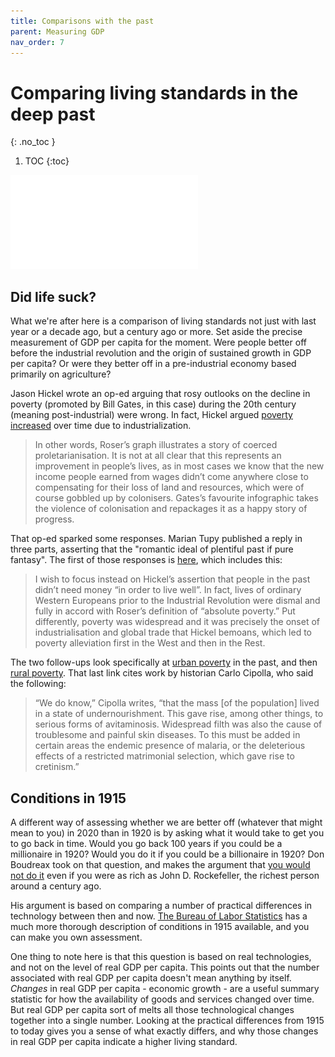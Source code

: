 ```yaml
---
title: Comparisons with the past
parent: Measuring GDP
nav_order: 7
---
```


# Comparing living standards in the deep past
{: .no_toc }

1. TOC 
{:toc}

![Meme](meme_dying.pdf)

## Did life suck?
What we're after here is a comparison of living standards not just with last year or a decade ago, but a century ago or more. Set aside the precise measurement of GDP per capita for the moment. Were people better off before the industrial revolution and the origin of sustained growth in GDP per capita? Or were they better off in a pre-industrial economy based primarily on agriculture?

Jason Hickel wrote an op-ed arguing that rosy outlooks on the decline in poverty (promoted by Bill Gates, in this case) during the 20th century (meaning post-industrial) were wrong. In fact, Hickel argued [poverty increased](https://www.theguardian.com/commentisfree/2019/jan/29/bill-gates-davos-global-poverty-infographic-neoliberal) over time due to industrialization. 

> In other words, Roser’s graph illustrates a story of coerced proletarianisation. It is not at all clear that this represents an improvement in people’s lives, as in most cases we know that the new income people earned from wages didn’t come anywhere close to compensating for their loss of land and resources, which were of course gobbled up by colonisers. Gates’s favourite infographic takes the violence of colonisation and repackages it as a happy story of progress.

That op-ed sparked some responses. Marian Tupy published a reply in three parts, asserting that the "romantic ideal of plentiful past if pure fantasy". The first of those responses is [here](https://capx.co/the-romantic-idea-of-a-plentiful-past-is-pure-fantasy/), which includes this:

> I wish to focus instead on Hickel’s assertion that people in the past didn’t need money “in order to live well”. In fact, lives of ordinary Western Europeans prior to the Industrial Revolution were dismal and fully in accord with Roser’s definition of “absolute poverty.” Put differently, poverty was widespread and it was precisely the onset of industrialisation and global trade that Hickel bemoans, which led to poverty alleviation first in the West and then in the Rest.

The two follow-ups look specifically at [urban poverty](https://capx.co/coal-dust-urban-pigs-and-sewage-the-grim-reality-of-pre-industrial-europe/) in the past, and then [rural poverty](https://humanprogress.org/article.php?p=1779). That last link cites work by historian Carlo Cipolla, who said the following:

> “We do know,” Cipolla writes, “that the mass [of the population] lived in a state of undernourishment. This gave rise, among other things, to serious forms of avitaminosis. Widespread filth was also the cause of troublesome and painful skin diseases. To this must be added in certain areas the endemic presence of malaria, or the deleterious effects of a restricted matrimonial selection, which gave rise to cretinism.”

## Conditions in 1915
A different way of assessing whether we are better off (whatever that might mean to you) in 2020 than in 1920 is by asking what it would take to get you to go back in time. Would you go back 100 years if you could be a millionaire in 1920? Would you do it if you could be a billionaire in 1920? Don Boudreax took on that question, and makes the argument that [you would not do it](https://cafehayek.com/2016/02/40405.html) even if you were as rich as John D. Rockefeller, the richest person around a century ago.

His argument is based on comparing a number of practical differences in technology between then and now. [The Bureau of Labor Statistics](https://www.bls.gov/opub/mlr/2016/article/the-life-of-american-workers-in-1915.html) has a much more thorough description of conditions in 1915 available, and you can make you own assessment. 

One thing to note here is that this question is based on real technologies, and not on the level of real GDP per capita. This points out that the number associated with real GDP per capita doesn't mean anything by itself. *Changes* in real GDP per capita - economic growth - are a useful summary statistic for how the availability of goods and services changed over time. But real GDP per capita sort of melts all those technological changes together into a single number. Looking at the practical differences from 1915 to today gives you a sense of what exactly differs, and why those changes in real GDP per capita indicate a higher living standard.